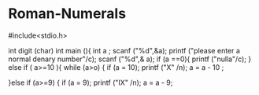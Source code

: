 Roman-Numerals
==============
#include<stdio.h>

int digit (char)
int main (){
int a ;
scanf ("%d",&a);
printf ("please enter a normal denary number"/c);
scanf ("%d",& a);
if (a ==0){
printf ("nulla"/c);
}
else if ( a>=10 ){
while (a>o) {
if (a = 10);
printf ("X" /n);
a = a - 10 ;

}else if (a>=9) {
if (a = 9);
printf ("IX" /n);
a = a - 9;


